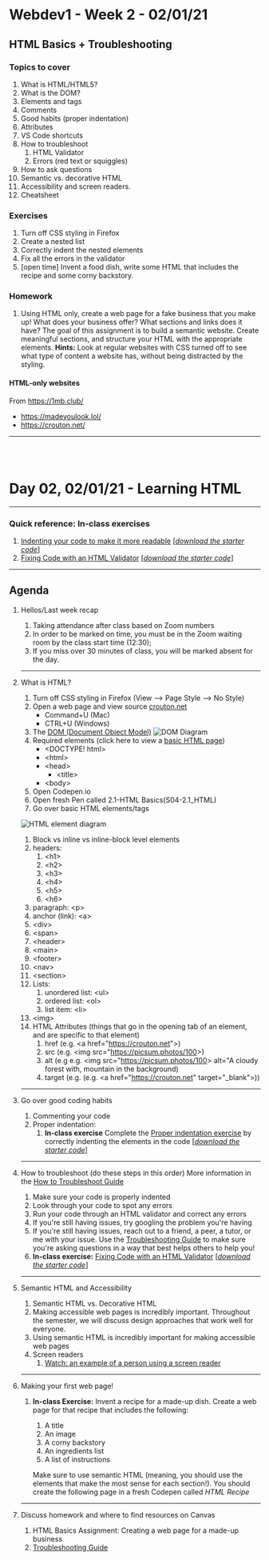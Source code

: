 # Webdev1 - Week 2 - 02/01/21
## HTML Basics + Troubleshooting

### Topics to cover
1. What is HTML/HTML5?
1. What is the DOM?
1. Elements and tags
1. Comments
1. Good habits (proper indentation)
1. Attributes
1. VS Code shortcuts
1. How to troubleshoot
    1. HTML Validator
    1. Errors (red text or squiggles)
1. How to ask questions
1. Semantic vs. decorative HTML
1. Accessibility and screen readers.
1. Cheatsheet

### Exercises
1. Turn off CSS styling in Firefox
1. Create a nested list
1. Correctly indent the nested elements
1. Fix all the errors in the validator
1. [open time] Invent a food dish, write some HTML that includes the recipe and some corny backstory.

### Homework
1. Using HTML only, create a web page for a fake business that you make up! What does your business offer? What sections and links does it have? The goal of this assignment is to build a semantic website. Create meaningful sections, and structure your HTML with the appropriate elements.
**Hints:** Look at regular websites with CSS turned off to see what type of content a website has, without being distracted by the styling.



#### HTML-only websites
From https://1mb.club/
* https://madeyoulook.lol/
* https://crouton.net/
<hr>
<br>
<br>

# Day 02, 02/01/21 - Learning HTML

<hr>

### Quick reference: In-class exercises
1. [Indenting your code to make it more readable](indentation) [*[download the starter code](indentation.zip)*]
2. [Fixing Code with an HTML Validator](html_validator) [*[download the starter code](html_validator.zip)*]
<hr>

## Agenda
1. Hellos/Last week recap
    1. Taking attendance after class based on Zoom numbers
    1. In order to be marked on time, you must be in the Zoom waiting room by the class start time (12:30);
    1. If you miss over 30 minutes of class, you will be marked absent for the day.
    <hr>
    
1. What is HTML?
    1. Turn off CSS styling in Firefox (View --> Page Style --> No Style)
    1. Open a web page and view source [crouton.net](https://crouton.net)
        * Command+U (Mac)
        * CTRL+U (Windows)
    1. The [DOM (Document Object Model)](https://developer.mozilla.org/en-US/docs/Web/API/Document_Object_Model/Introduction)
    ![DOM Diagram](https://simplesnippets.tech/wp-content/uploads/2018/10/what-is-document-object-model-in-JS-featured-image.jpg)
    1. Required elements (click here to view a [basic HTML page](basic_html_document))
        * &lt;DOCTYPE! html&gt;
        * &lt;html&gt;
        * &lt;head&gt;
            * &lt;title&gt;
        * &lt;body&gt;
    1. Open Codepen.io
    1. Open fresh Pen called 2.1-HTML Basics(S04-2.1_HTML)
    1. Go over basic HTML elements/tags
   
   ![HTML element diagram](https://wikimedia.org/api/rest_v1/media/math/render/svg/37506127f0730d9b6035530f46c706af4e2319d4)

     1. Block vs inline vs inline-block level elements
     2. headers:
         1. &lt;h1&gt;
         2. &lt;h2&gt;
         3. &lt;h3&gt;
         4. &lt;h4&gt;
         5. &lt;h5&gt;
         6. &lt;h6&gt;
     3. paragraph: &lt;p&gt;
     4. anchor (link): &lt;a&gt;
     5. &lt;div&gt;
     6. &lt;span&gt;
     7. &lt;header&gt;
     8. &lt;main&gt;
     9. &lt;footer&gt;
     10. &lt;nav&gt;
     11. &lt;section&gt;
     12. Lists:
         1. unordered list: &lt;ul&gt;
         2. ordered list: &lt;ol&gt;
         3. list item: &lt;li&gt;
     13. &lt;img&gt;
    1. HTML Attributes (things that go in the opening tab of an element, and are specific to that element)
        1. href (e.g. &lt;a href="https://crouton.net"&gt;)
        2. src (e.g. &lt;img src="https://picsum.photos/100&gt;)
        3. alt (e.g e.g. &lt;img src="https://picsum.photos/100&gt; alt="A cloudy forest with, mountain in the background)
        4. target (e.g. (e.g. &lt;a href="https://crouton.net" target="_blank"&gt;))
    <hr>
2. Go over good coding habits
    1. Commenting your code
    2. Proper indentation:
        1. **In-class exercise** Complete the [Proper indentation exercise](indentation) by correctly indenting the elements in the code [*[download the starter code](indentation.zip)*]
    ---

3. How to troubleshoot (do these steps in this order) More information in the [How to Troubleshoot Guide](../guides/troubleshooting)
    1. Make sure your code is properly indented
    2. Look through your code to spot any errors
    3. Run your code through an HTML validator and correct any errors
    4. If you're still having issues, try googling the problem you're having
    5. If you're still having issues, reach out to a friend, a peer, a tutor, or me with your issue. Use the [Troubleshooting Guide](../guides/troubleshooting) to make sure you're asking questions in a way that best helps others to help you!
    6. **In-class exercise:** [Fixing Code with an HTML Validator](html_validator) [*[download the starter code](html_validator.zip)*]
    <hr>
4. Semantic HTML and Accessibility
    1. Semantic HTML vs. Decorative HTML
    2. Making accessible web pages is incredibly important. Throughout the semester, we will discuss design approaches that work well for everyone.
    3. Using semantic HTML is incredibly important for making accessible web pages
    4. Screen readers
        1. [Watch: an example of a person using a screen reader](https://www.youtube.com/watch?v=dEbl5jvLKGQ)
    <hr>
    
5. Making your first web page!
    1. **In-class Exercise:** Invent a recipe for a made-up dish. Create a web page for that recipe that includes the following:
        1. A title
        2. An image
        3. A corny backstory
        4. An ingredients list
        5. A list of instructions

        Make sure to use semantic HTML (meaning, you should use the elements that make the most sense for each section!). You should create the following page in a fresh Codepen called *HTML Recipe*
    <hr>
6. Discuss homework and where to find resources on Canvas
    1. HTML Basics Assignment: Creating a web page for a made-up business
    2. [Troubleshooting Guide](../guides/troubleshooting)

